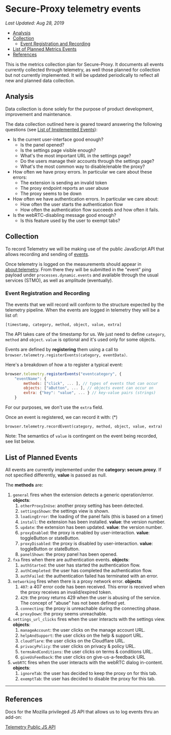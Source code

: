 # Secure-Proxy telemetry events

_Last Updated: Aug 28, 2019_

<!-- TOC depthFrom:2 depthTo:6 withLinks:1 updateOnSave:1 orderedList:0 -->

- [Analysis](#analysis)
- [Collection](#collection)
	- [Event Registration and Recording](#event-registration-and-recording)
- [List of Planned Metrics Events](#list-of-planned-metrics-events)
- [References](#references)

<!-- /TOC -->

This is the metrics collection plan for Secure-Proxy. It documents all events currently collected through telemetry, as well those planned for collection but not currently implemented. It will be updated periodically to reflect all new and planned data collection.

## Analysis

Data collection is done solely for the purpose of product development, improvement and maintenance.

The data collection outlined here is geared toward answering the following questions (see [List of Implemented Events](#list-of-planned-metrics-events)):


* Is the current user-interface good enough?
  * Is the panel opened?
  * Is the settings page visible enough?
  * What's the most important URL in the settings page?
  * Do the users manage their accounts through the settings page?
  * What's the most common way to disable/enable the proxy?
* How often we have proxy errors. In particular we care about these errors:
  * The extension is sending an invalid token
  * The proxy endpoint reports an user abuse
  * The proxy seems to be down
* How often we have authentication errors. In particular we care about:
  * How often the user starts the authentication flow
  * How often the authentication flow succeeds and how often it fails.
* Is the webRTC-disabling message good enough?
  * Is this feature used by the user to exempt tabs?

## Collection

To record Telemetry we will be making use of the public JavaScript API that allows recording and sending of [events](https://firefox-source-docs.mozilla.org/toolkit/components/telemetry/telemetry/collection/events.html#public-js-api).

Once telemetry is logged on the measurements should appear in [about:telemetry](about:telemetry). From there they will be submitted in the "event" ping payload under `processes.dynamic.events` and available through the usual services (STMO), as well as amplitude (eventually).

### Event Registration and Recording

The events that we will record will conform to the structure expected by the telemetry pipeline. When the events are logged in telemetry they will be a list of:

`[timestamp, category, method, object, value, extra]`

The API takes care of the timestamp for us. We just need to define `category`, `method` and `object`. `value` is optional and it's used only for some objects.

Events are defined by **registering** them using a call to `browser.telemetry.registerEvents(category, eventData)`.

Here's a breakdown of how a to register a typical event:


```javascript
browser.telemetry.registerEvents("eventcategory", {
    "eventName": {
        methods: ["click", ... ], // types of events that can occur
        objects: ["aButton", ... ], // objects event can occur on
        extra: {"key": "value", ... } // key-value pairs (strings)
    }
```

For our purposes, we don't use the `extra` field.

Once an event is registered, we can record it with: (\*)

`browser.telemetry.recordEvent(category, method, object, value, extra)`

Note: The semantics of `value` is contingent on the event being recorded, see list below.

## List of Planned Events

All events are currently implemented under the **category: secure.proxy**.
If not specified differently, **value** is passed as null.

The **methods** are:

1. `general` fires when the extension detects a generic operation/error. **objects**:
   1. `otherProxyInUse`: another proxy setting has been detected.
   1. `settingsShown`: the settings view is shown.
   1. `loadingError`: the loading of the panel fails (this is based on a timer)
   1. `install`: the extension has been installed. **value**: the version number.
   1. `update`: the extension has been updated. **value**: the version number.
   1. `proxyEnabled`: the proxy is enabled by user-interaction. **value**: toggleButton or stateButton.
   1. `proxyDisabled`: the proxy is disabled by user-interaction. **value**: toggleButton or stateButton.
   1. `panelShown`: the proxy panel has been opened.
1. `fxa` fires when there are authentication events. **objects**:
   1. `authStarted`: the user has started the authentication flow.
   1. `authCompleted`: the user has completed the authentication flow.
   1. `authFailed`: the authentication failed has terminated with an error.
1. `networking` fires when there is a proxy network error. **objects**:
   1. `407`: a 407 error code has been received. This error is received when the proxy receives an invalid/expired token.
   1. `429`: the proxy returns 429 when the user is abusing of the service. The concept of "abuse" has not been defined yet.
   1. `connecting`: the proxy is unreachable during the connecting phase.
   1. `proxyDown`: the proxy seems unreachable.
1. `settings_url_clicks` fires when the user interacts with the settings view. **objects**:
   1. `manageAccount`: the user clicks on the manage account URL.
   1. `helpAndSupport`: the user clicks on the help & support URL.
   1. `cloudflare`: the user clicks on the Cloudflare URL.
   1. `privacyPolicy`: the user clicks on privacy & policy URL.
   1. `termsAndConditions`: the user clicks on terms & conditions URL.
   1. `giveUsFeedback`: the user clicks on give-us-a-feedback URL
1. `webRTC` fires when the user interacts with the webRTC dialog in-content. **objects**:
   1. `ignoreTab`: the user has decided to keep the proxy on for this tab.
   1. `exemptTab`: the user has decided to disable the proxy for this tab.


---

## References

Docs for the Mozilla privileged JS API that allows us to log events thru an add-on:

[Telemetry Public JS API](https://firefox-source-docs.mozilla.org/toolkit/components/telemetry/telemetry/collection/events.html#the-api)
